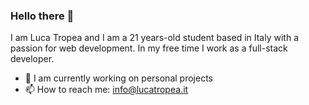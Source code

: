 ### Hello there 👋
I am Luca Tropea and I am a 21 years-old student based in Italy with a passion for web development. 
In my free time I work as a full-stack developer.

- 🔭 I am currently working on personal projects
- 📫 How to reach me: info@lucatropea.it
